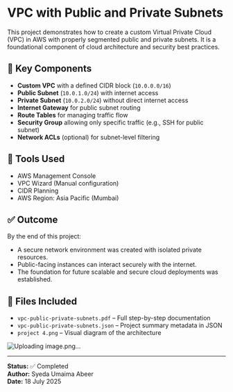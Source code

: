 # VPC with Public and Private Subnets

This project demonstrates how to create a custom Virtual Private Cloud (VPC) in AWS with properly segmented public and private subnets. It is a foundational component of cloud architecture and security best practices.

## 📌 Key Components

- **Custom VPC** with a defined CIDR block (`10.0.0.0/16`)
- **Public Subnet** (`10.0.1.0/24`) with internet access
- **Private Subnet** (`10.0.2.0/24`) without direct internet access
- **Internet Gateway** for public subnet routing
- **Route Tables** for managing traffic flow
- **Security Group** allowing only specific traffic (e.g., SSH for public subnet)
- **Network ACLs** (optional) for subnet-level filtering

## 🔧 Tools Used

- AWS Management Console
- VPC Wizard (Manual configuration)
- CIDR Planning
- AWS Region: Asia Pacific (Mumbai)

## ✅ Outcome

By the end of this project:
- A secure network environment was created with isolated private resources.
- Public-facing instances can interact securely with the internet.
- The foundation for future scalable and secure cloud deployments was established.

## 📂 Files Included

- `vpc-public-private-subnets.pdf` – Full step-by-step documentation
- `vpc-public-private-subnets.json` – Project summary metadata in JSON
- `project 4.png` – Visual diagram of the architecture

![Uploading image.png…]()



---

**Status:** ✅ Completed  
**Author:** Syeda Umaima Abeer  
**Date:** 18 July 2025
